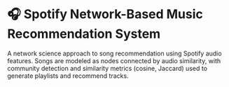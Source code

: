 # 🎧 Spotify Network-Based Music Recommendation System
A network science approach to song recommendation using Spotify audio features. Songs are modeled as nodes connected by audio similarity, with community detection and similarity metrics (cosine, Jaccard) used to generate playlists and recommend tracks.
